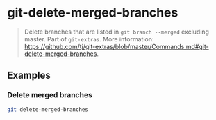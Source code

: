 # git-delete-merged-branches

> Delete branches that are listed in `git branch --merged` excluding master. Part of `git-extras`. More information: <https://github.com/tj/git-extras/blob/master/Commands.md#git-delete-merged-branches>.

## Examples

### Delete merged branches

```bash
git delete-merged-branches
```
